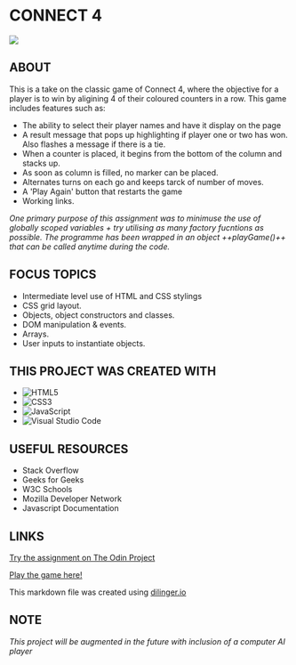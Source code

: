 # CONNECT 4

![](assets/.png)



## ABOUT

This is a take on the classic game of Connect 4, where the objective for a player is to win by aligining 4 of their coloured counters in a row. This game includes features such as:

- The ability to select their player names and have it display on the page
- A  result message that pops up highlighting if player one or two has won. Also flashes a message if there is a tie.
- When a counter is placed, it begins from the bottom of the column and stacks up.
- As soon as column is filled, no marker can be placed.
- Alternates turns on each go and keeps tarck of number of moves.
- A 'Play Again' button that restarts the game
- Working links.

*One primary purpose of this assignment was to minimuse the use of globally scoped variables + try utilising as many factory fucntions as possible. The programme has been wrapped in an object ++playGame()++ that can be called anytime during the code.*

## FOCUS TOPICS

- Intermediate level use of HTML and CSS stylings
- CSS grid layout.
- Objects, object constructors and classes.
- DOM manipulation & events.
- Arrays.
- User inputs to instantiate objects.

## THIS PROJECT WAS CREATED WITH

- ![HTML5](https://img.shields.io/badge/html5-%23E34F26.svg?style=for-the-badge&logo=html5&logoColor=white)   
- ![CSS3](https://img.shields.io/badge/css3-%231572B6.svg?style=for-the-badge&logo=css3&logoColor=white)   
- ![JavaScript](https://img.shields.io/badge/javascript-%23323330.svg?style=for-the-badge&logo=javascript&logoColor=%23F7DF1E)
- ![Visual Studio Code](https://img.shields.io/badge/Visual%20Studio%20Code-0078d7.svg?style=for-the-badge&logo=visual-studio-code&logoColor=white)

## USEFUL RESOURCES 

- Stack Overflow
- Geeks for Geeks
- W3C Schools
- Mozilla Developer Network
- Javascript Documentation
  
## LINKS

[Try the assignment on The Odin Project](https://www.theodinproject.com/lessons/node-path-javascript-tic-tac-toe)

[Play the game here!](https://gangoffour199.github.io/Library/)

This markdown file was created using [dilinger.io](https://dillinger.io/)

## NOTE

*This project will be augmented in the future with inclusion of a computer AI player*
